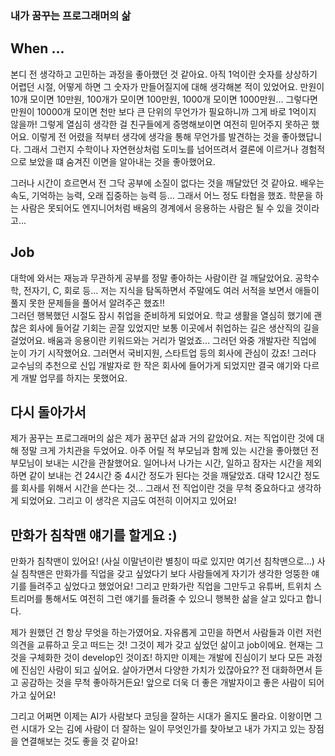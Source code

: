 ### 내가 꿈꾸는 프로그래머의 삶

## When ...

본디 전 생각하고 고민하는 과정을 좋아했던 것 같아요. 아직 1억이란 숫자를 상상하기 어렵던 시절, 어떻게 하면 그 숫자가 만들어질지에 대해 생각해본 적이 있었어요. 만원이 10개 모이면 10만원, 100개가 모이면 100만원, 1000개 모이면 1000만원... 그렇다면 만원이 10000개 모이면 천만 보다 큰 단위의 무언가가 필요하니까 그게 바로 1억이지 않을까! 그렇게 열심히 생각한 걸 친구들에게 증명해보이면 여전히 믿어주지 못하곤 했어요. 이렇게 전 어렸을 적부터 생각에 생각을 통해 무언가를 발견하는 것을 좋아했답니다. 그래서 그런지 수학이나 자연현상처럼 도미노를 넘어뜨려서 결론에 이르거나 경험적으로 보았을 떄 숨겨진 이면을 알아내는 것을 좋아했어요.

그러나 시간이 흐르면서 전 그닥 공부에 소질이 없다는 것을 깨달았던 것 같아요. 배우는 속도, 기억하는 능력, 오래 집중하는 능력 등... 그래서 어느 정도 타협을 했죠. 학문을 하는 사람은 못되어도 엔지니어처럼 배움의 경계에서 응용하는 사람은 될 수 있을 것이라고...

## Job

대학에 와서는 재능과 무관하게 공부를 정말 좋아하는 사람이란 걸 깨달았어요. 공학수학, 전자기, C, 회로 등... 저는 지식을 탐독하면서 주말에도 여러 서적을 보면서 애들이 풀지 못한 문제들을 풀어서 알려주곤 했죠!!  
그러던 행복했던 시절도 잠시 취업을 준비하게 되었어요. 학교 생활을 열심히 했기에 괜찮은 회사에 들어갈 기회는 곧잘 있었지만 보통 이곳에서 취업하는 길은 생산직의 길을 걸었어요. 배움과 응용이란 키워드와는 거리가 멀었죠... 그러던 와중 개발자란 직업에 눈이 가기 시작했어요. 그러면서 국비지원, 스타트업 등의 회사에 관심이 갔죠! 그러다 교수님의 추천으로 신입 개발자로 한 작은 회사에 들어가게 되었지만 결국 얘기와 다르게 개발 업무를 하지는 못했어요.

## 다시 돌아가서

제가 꿈꾸는 프로그래머의 삶은 제가 꿈꾸던 삶과 거의 같았어요. 저는 직업이란 것에 대해 정말 크게 가치관을 두었어요. 아주 어릴 적 부모님과 함께 있는 시간을 좋아했던 전 부모님이 보내는 시간을 관찰했어요. 일어나서 나가는 시간, 일하고 잠자는 시간을 제외하면 같이 보내는 건 24시간 중 4시간 정도가 된다는 것을 깨달았죠. 대략 12시간 정도를 회사를 위해서 시간을 쓴다는 것... 그래서 전 직업이란 것을 무척 중요하다고 생각하게 되었어요. 그리고 이 생각은 지금도 여전히 이어지고 있어요!

## 만화가 침착맨 얘기를 할게요 :)

만화가 침착맨이 있어요! (사실 이말년이란 별칭이 따로 있지만 여기선 침착맨으로...) 사실 침착맨은 만화가를 직업을 갖고 싶었다기 보다 사람들에게 자기가 생각한 엉뚱한 얘기를 들려주고 싶었다고 했었어요! 그리고 만화가란 직업을 그만두고 유튜버, 트위치 스트리머를 통해서도 여전히 그런 얘기를 들려줄 수 있으니 행복한 삶을 살고 있다고 합니다.

제가 원했던 건 항상 무엇을 하는가였어요. 자유롭게 고민을 하면서 사람들과 이런 저런 의견을 교류하고 웃고 떠드는 것! 그것이 제가 갖고 싶었던 삶이고 job이에요. 현재는 그것을 구체화한 것이 develop인 것이죠! 하지만 이제는 개발에 진심이기 보다 모든 과정에 진심인 사람이 되고 싶어요. 살아가면서 다양한 가치가 있잖아요?? 전 대화하면서 듣고 공감하는 것을 무척 좋아하거든요! 앞으로 더욱 더 좋은 개발자이고 좋은 사람이 되어가고 싶어요! 

그리고 어쩌면 이제는 AI가 사람보다 코딩을 잘하는 시대가 올지도 몰라요. 이왕이면 그런 시대가 오는 김에 사람이 더 잘하는 일이 무엇인가를 찾아보고 내가 가지고 있는 장점을 연결해보는 것도 좋을 것 같아요!
